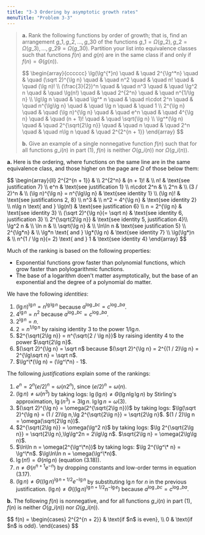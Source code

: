 ```yaml
---
title: "3-3 Ordering by asymptotic growth rates"
menuTitle: "Problem 3-3"
---
```


> **a.** Rank the following functions by order of growth; that is, find an arrangement $g\_1, g\_2, \ldots , g\_{30}$ of the functions $g\_1 = \Omega(g\_2), g\_2 = \Omega(g\_3), \ldots, g\_{29} = \Omega(g\_{30})$. Partition your list into equivalence classes such that functions $f(n)$ and $g(n)$ are in the same class if and only if $f(n) = \Theta(g(n))$.
>
> <div>
> $$
> \begin{array}{cccccc}
> \lg(\lg^{*}n) \quad & \quad 2^{\lg^*n} \quad & \quad (\sqrt 2)^{\lg n} \quad & \quad n^2 \quad & \quad n! \quad & \quad (\lg n)! \\
> (\frac{3}{2})^n \quad & \quad n^3 \quad & \quad \lg^2 n \quad & \quad \lg(n!) \quad & \quad 2^{2^n} \quad & \quad n^{1/\lg n} \\
> \lg\lg n \quad & \quad \lg^* n \quad & \quad n\cdot 2^n \quad & \quad n^{\lg\lg n} \quad & \quad \lg n \quad & \quad 1 \\
> 2^{\lg n} \quad & \quad (\lg n)^{\lg n} \quad & \quad e^n \quad & \quad 4^{\lg n}  \quad & \quad (n + 1)! \quad & \quad \sqrt{\lg n} \\
> \lg^*(\lg n) \quad & \quad 2^{\sqrt{2\lg n}} \quad & \quad n \quad & \quad 2^n \quad & \quad n\lg n \quad & \quad 2^{2^{n + 1}}
> \end{array}
> $$
> </div>
>
> **b.** Give an example of a single nonnegative function $f(n)$ such that for all functions $g\_i(n)$ in part (1), $f(n)$ is neither $O(g\_i(n))$ nor $\Omega(g\_i(n))$.

**a.** Here is the ordering, where functions on the same line are in the same equivalence class, and those higher on the page are $\Omega$ of those below them:

<div>
$$
\begin{array}{ll}
2^{2^{n + 1}} & \\
2^{2^n}       & 
(n + 1)! & \\
n! & \text{see justification 7} \\
e^n & \text{see justification 1} \\
n\cdot 2^n & \\
2^n & \\
(3 / 2)^n & \\
(\lg n)^{\lg n} = n^{\lg\lg n} & \text{see identity 1} \\
(\lg n)! & \text{see justifications 2, 8} \\
n^3 & \\
n^2 = 4^{\lg n} & \text{see identity 2} \\
n\lg n \text{ and } \lg(n!) & \text{see justification 6} \\
n = 2^{\lg n} & \text{see identity 3} \\
(\sqrt 2)^{\lg n}(= \sqrt n) & \text{see identity 6, justification 3} \\
2^{\sqrt{2\lg n}} & \text{see identity 5, justification 4}\\
\lg^2 n & \\
\ln n & \\
\sqrt{\lg n} & \\
\ln\ln n & \text{see justification 5} \\
2^{\lg*n} & \\
\lg*n \text{ and } \lg*(\lg n) & \text{see identity 7} \\
\lg(\lg*)n & \\
n^{1 / \lg n}(= 2) \text{ and } 1 & \text{see identity 4} 
\end{array}
$$
</div>

Much of the ranking is based on the following properties:

- Exponential functions grow faster than polynomial functions, which grow faster than polylogarithmic functions.
- The base of a logarithm doen't matter asymptotically, but the base of an exponential and the degree of a polynomial do matter.

We have the following $\textit{identities}$:

1. $(\lg n)^{\lg n} = n^{\lg\lg n}$ because $a^{\log\_b c} = c^{\log\_b a}$.
2. $4^{\lg n} = n^2$ because $a^{\log\_b c} = c^{\log\_b a}$.
3. $2^{\lg n} = n$.
4. $2 = n^{1 / \lg n}$ by raising identity 3 to the power $1 / \lg n$.
5. $2^{\sqrt{2\lg n}} = n^{\sqrt{2 / \lg n}}$ by raising identity 4 to the power $\sqrt{2\lg n}$.
6. $(\sqrt 2)^{\lg n} = \sqrt n$ because $(\sqrt 2)^{\lg n} = 2^{(1 / 2)\lg n} = 2^{\lg\sqrt n} = \sqrt n$.
7. $\lg^\*(\lg n) = (\lg^\*n) - 1$.

The following $\textit{justifications}$ explain some of the rankings:

1. $e^n = 2^n(e / 2)^n = \omega(n2^n)$, since $(e/2)^n = \omega(n)$.
2. $(\lg n) \ne \omega(n^3)$ by taking logs: $\lg(\lg n) \ne \Theta(\lg n\lg\lg n)$ by Stirling's approximation, $\lg(n^3) = 3\lg n$. $\lg\lg n = \omega(3)$.
3. $(\sqrt 2)^{\lg n} = \omega(2^{\sqrt{2\lg n}})$ by taking logs: $\lg(\sqrt 2)^{\lg n} = (1 / 2)\lg n,\lg 2^{\sqrt{2\lg n}}  =  \sqrt{2\lg n}$. $(1 / 2)\lg n = \omega(\sqrt{2\lg n})$.
4. $2^{\sqrt{2\lg n}} = \omega(\lg^2 n)$ by taking logs: $\lg 2^{\sqrt{2\lg n}} = \sqrt{2\lg n},\lg\lg^2n = 2\lg\lg n$. $\sqrt{2\lg n} = \omega(2\lg\lg n)$.
5. $\ln\ln n = \omega(2^{\lg^\*n})$ by taking logs: $\lg 2^{\lg^\* n} = \lg^\*n$. $\lg\ln\ln n = \omega(\lg^\*n)$.
6. $\lg(n!) = \Theta(n\lg n)$ (equation $\text{(3.18)}$).
7. $n \ne \Theta(n^{n + 1}e^{-n})$ by dropping constants and low-order terms in equation $\text{(3.17)}$.
8. $(\lg n) \ne \Theta((\lg n)^{\lg n + 1 / 2} e^{-\lg n}$ by substituting $\lg n$ for $n$ in the previous justification. $(\lg n) \ne \Theta((\lg n)^{\lg n + 1 / 2}n^{-\lg e})$ because $a^{\log\_b c} = c^{\log\_b a}$.

**b.** The following $f(n)$ is nonnegative, and for all functions $g\_i(n)$ in part (1), $f(n)$ is neither $O(g\_i(n))$ nor $\Omega(g\_i(n))$.

<div>
$$
f(n) =
\begin{cases} 2^{2^{n + 2}} & \text{if $n$ is even}, \\
                          0 & \text{if $n$ is odd}.
\end{cases}
$$
</div>